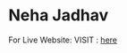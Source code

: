Neha Jadhav
====================
For Live Website:
VISIT : [here](https://nehajadhavofficial.github.io/)
